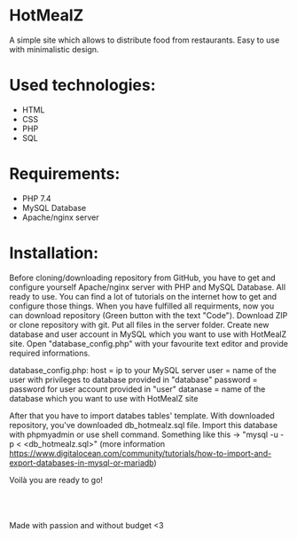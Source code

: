 # HotMealZ
A simple site which allows to distribute food from restaurants. Easy to use with minimalistic design.

# Used technologies:
<ul>
<li>HTML</li>
<li>CSS</li>
<li>PHP</li>
<li>SQL</li>
</ul>

# Requirements:
<ul>
<li>PHP 7.4</li>
<li>MySQL Database</li>
<li>Apache/nginx server</li>
</ul>

# Installation:
Before cloning/downloading repository from GitHub, you have to get and configure yourself Apache/nginx server with PHP and MySQL Database. All ready to use. You can find a lot of tutorials on the internet how to get and configure those things. When you have fulfilled all requirments, now you can download repository (Green button with the text "Code"). Download ZIP or clone repository with git. Put all files in the server folder. Create new database and user account in MySQL which you want to use with HotMealZ site. Open "database_config.php" with your favourite text editor and provide required informations.

database_config.php:
host = ip to your MySQL server
user = name of the user with privileges to database provided in "database"
password = password for user account provided in "user"
datanase = name of the database which you want to use with HotMealZ site

After that you have to import databes tables' template. With downloaded repository, you've downloaded db_hotmealz.sql file. Import this database with phpmyadmin or use shell command. Something like this -> "mysql -u <username> -p <databasename> < <db_hotmealz.sql>" (more information https://www.digitalocean.com/community/tutorials/how-to-import-and-export-databases-in-mysql-or-mariadb)

Voilà you are ready to go!
 
<br/><br/><br/>
Made with passion and without budget <3
